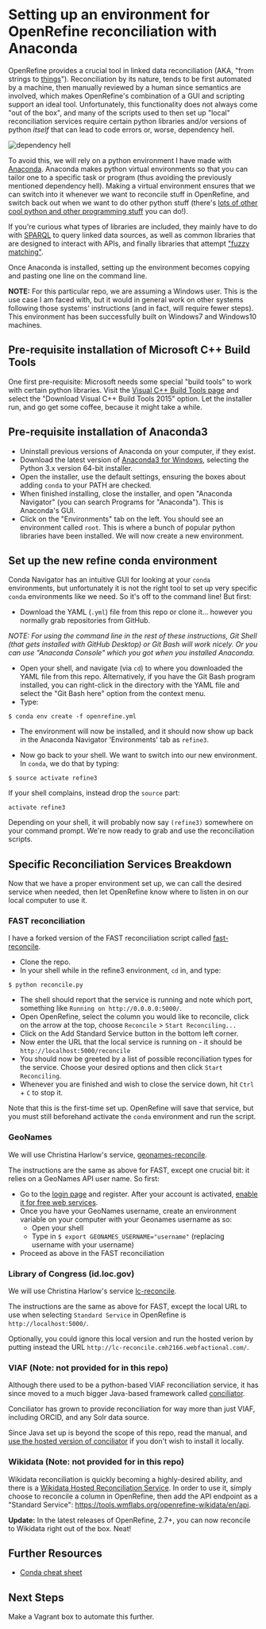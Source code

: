 # Setting up an environment for OpenRefine reconciliation with Anaconda

OpenRefine provides a crucial tool in linked data reconciliation (AKA, "from strings to [things](https://www.wikidata.org/wiki/Q61694)"). Reconciliation by its nature, tends to be first automated by a machine, then manually reviewed by a human since semantics are involved, which makes OpenRefine's combination of a GUI and scripting support an ideal tool. Unfortunately, this functionality does not always come "out of the box", and many of the scripts used to then set up "local" reconciliation services require certain python libraries and/or versions of python _itself_ that can lead to code errors or, worse, dependency hell.  

![dependency hell](https://i0.wp.com/imgs.xkcd.com/comics/cautionary.png)


To avoid this, we will rely on a python environment I have made with [Anaconda](https://conda.io/docs/intro.html). Anaconda makes python virtual environments so that you can tailor one to a specific task or program (thus avoiding the previously mentioned dependency hell). Making a virtual environment ensures that we can switch into it whenever we want to reconcile stuff in OpenRefine, and switch back out when we want to do other python stuff (there's [lots of other cool python and other programming stuff](http://programminghistorian.org/lessons/) you can do!).  

If you're curious what types of libraries are included, they mainly have to do with [SPARQL](https://en.wikipedia.org/wiki/SPARQL) to query linked data sources, as well as common libraries that are designed to interact with APIs, and finally libraries that attempt ["fuzzy matching"](https://en.wikipedia.org/wiki/Record_linkage#Probabilistic_record_linkage).  

Once Anaconda is installed, setting up the environment becomes copying and pasting one line on the command line.  

**NOTE:** For this particular repo, we are assuming a Windows user. This is the use case I am faced with, but it would in general work on other systems following those systems' instructions (and in fact, will require fewer steps). This environment has been successfully built on Windows7 and Windows10 machines.  

## Pre-requisite installation of Microsoft C++ Build Tools

One first pre-requisite: Microsoft needs some special "build tools" to work with certain python libraries. Visit the [Visual C++ Build Tools page](http://landinghub.visualstudio.com/visual-cpp-build-tools) and select the "Download Visual C++ Build Tools 2015" option. Let the installer run, and go get some coffee, because it might take a while.

## Pre-requisite installation of Anaconda3

+ Uninstall previous versions of Anaconda on your computer, if they exist.
+ Download the latest version of [Anaconda3 for Windows](https://www.continuum.io/downloads), selecting the Python 3.x version 64-bit installer.  
+ Open the installer, use the default settings, ensuring the boxes about adding `conda` to your PATH are checked.
+ When finished installing, close the installer, and open "Anaconda Navigator" (you can search Programs for "Anaconda"). This is Anaconda's GUI.  
+ Click on the "Environments" tab on the left. You should see an environment called `root`. This is where a bunch of popular python libraries have been installed. We will now create a new environment.  

## Set up the new refine conda environment

Conda Navigator has an intuitive GUI for looking at your `conda` environments, but unfortunately it is not the right tool to set up very specific `conda` environments like we need. So it's off to the command line! But first:  

+ Download the YAML (`.yml`) file from this repo or clone it... however you normally grab repositories from GitHub.

_NOTE: For using the command line in the rest of these instructions, Git Shell (that gets installed with GitHub Desktop) or Git Bash will work nicely. Or you can use "Anaconda Console" which you got when you installed Anaconda._  

+ Open your shell, and navigate (via `cd`) to where you downloaded the YAML file from this repo. Alternatively, if you have the Git Bash program installed, you can right-click in the directory with the YAML file and select the "Git Bash here" option from the context menu.  
+ Type:  
```
$ conda env create -f openrefine.yml
```  

+ The environment will now be installed, and it should now show up back in the Anaconda Navigator 'Environments' tab as `refine3`.

+ Now go back to your shell. We want to switch into our new environment. In `conda`, we do that by typing:

```
$ source activate refine3
```

If your shell complains, instead drop the `source` part:
```
activate refine3
```

Depending on your shell, it will probably now say `(refine3)` somewhere on your command prompt. We're now ready to grab and use the reconciliation scripts.

## Specific Reconciliation Services Breakdown

Now that we have a proper environment set up, we can call the desired service when needed, then let OpenRefine know where to listen in on our local computer to use it.

### FAST reconciliation

I have a forked version of the FAST reconciliation script called [fast-reconcile](https://github.com/remerjohnson/fast-reconcile).  

+ Clone the repo.
+ In your shell while in the refine3 environment, `cd` in, and type:

```
$ python reconcile.py
```
+ The shell should report that the service is running and note which port, something like `Running on http://0.0.0.0:5000/`.
+ Open OpenRefine, select the column you would like to reconcile, click on the arrow at the top, choose `Reconcile` > `Start Reconciling...`
+ Click on the Add Standard Service button in the bottom left corner.
+ Now enter the URL that the local service is running on - it should be `http://localhost:5000/reconcile`
+ You should now be greeted by a list of possible reconciliation types for the service. Choose your desired options and then click `Start Reconciling`.
+ Whenever you are finished and wish to close the service down, hit `Ctrl` + `C` to stop it.  

Note that this is the first-time set up. OpenRefine will save that service, but you must still beforehand activate the `conda` environment and run the script.  

### GeoNames

We will use Christina Harlow's service, [geonames-reconcile](https://github.com/cmh2166/geonames-reconcile).  

The instructions are the same as above for FAST, except one crucial bit: it relies on a GeoNames API user name. So first:

+ Go to the [login page](http://www.geonames.org/login) and register. After your account is activated, [enable it for free web services](http://www.geonames.org/manageaccount).
+ Once you have your GeoNames username, create an environment variable on your computer with your Geonames username as so:
  + Open your shell
  + Type in `$ export GEONAMES_USERNAME="username"` (replacing username with your username)
+ Proceed as above in the FAST reconciliation

### Library of Congress (id.loc.gov)

We will use Christina Harlow's service [lc-reconcile](https://github.com/cmh2166/lc-reconcile).

The instructions are the same as above for FAST, except the local URL to use when selecting `Standard Service` in OpenRefine is `http://localhost:5000/`.

Optionally, you could ignore this local version and run the hosted verion by putting instead the URL `http://lc-reconcile.cmh2166.webfactional.com/`.  

### VIAF (Note: not provided for in this repo)

Although there used to be a python-based VIAF reconciliation service, it has since moved to a much bigger Java-based framework called [conciliator](https://github.com/codeforkjeff/conciliator).  

Conciliator has grown to provide reconciliation for way more than just VIAF, including ORCID, and any Solr data source.

Since Java set up is beyond the scope of this repo, read the manual, and [use the hosted version of conciliator](http://refine.codefork.com/) if you don't wish to install it locally.  

### Wikidata (Note: not provided for in this repo)

Wikidata reconciliation is quickly becoming a highly-desired ability, and there is a [Wikidata Hosted Reconciliation Service](https://tools.wmflabs.org/openrefine-wikidata/). In order to use it, simply choose to reconcile a column in OpenRefine, then add the API endpoint as a "Standard Service": https://tools.wmflabs.org/openrefine-wikidata/en/api.   

**Update:** In the latest releases of OpenRefine, 2.7+, you can now reconcile to Wikidata right out of the box. Neat!  

## Further Resources

+ [Conda cheat sheet](https://conda.io/docs/using/cheatsheet.html)

## Next Steps

Make a Vagrant box to automate this further.
